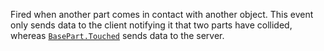Fired when another part comes in contact with another object. This event
only sends data to the client notifying it that two parts have collided,
whereas [`BasePart.Touched`](https://create.roblox.com/docs/reference/engine/classes/BasePart#Touched) sends data to the server.